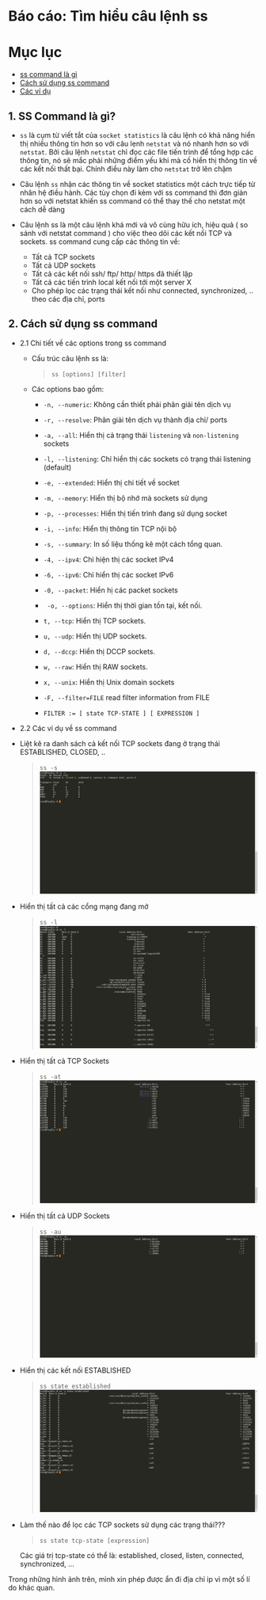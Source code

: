 # Báo cáo: Tìm hiểu câu lệnh ss

# Mục lục

- [ss command là gì](#about)
- [Cách sử dụng ss command](#options)
- [Các ví dụ](#example)



## 1. SS Command là gì?

<a name="about"></a>
- `ss` là cụm từ viết tắt của `socket statistics` là câu lệnh có khả năng hiển thị nhiều thông tin hơn so với câu lẹnh `netstat` và nó nhanh hơn so với `netstat`. Bởi câu lệnh `netstat` chỉ đọc các file tiến trình để tổng hợp các thông tin, nó sẽ mắc phải những điểm yếu khi mà cố hiển thị thông tin về các kết nối thất bại. Chính điều này làm cho `netstat` trở lên chậm

- Câu lệnh `ss` nhận các thông tin về socket statistics một cách trực tiếp từ nhân hệ điều hành. Các tùy chọn đi kèm với ss command thì đơn giản hơn so với netstat khiến ss command có thể thay thế cho netstat một cách dễ dàng

- Câu lệnh ss là một câu lệnh khá mới và vô cùng hữu ích, hiệu quả ( so sánh với netstat command ) cho việc theo dõi các kết nối TCP và sockets. ss command cung cấp các thông tin về:
	+ Tất cả TCP sockets
	+ Tất cả UDP sockets
	+ Tất cả các kết nối ssh/ ftp/ http/ https đã thiết lập
	+ Tất cả các tiến trình local kết nối tới một server X
	+ Cho phép lọc các trạng thái kết nối như connected, synchronized, .. theo các địa chỉ, ports


## 2. Cách sử dụng ss command

<a name="options"></a>
- 2.1 Chi tiết về các options trong ss command
	+ Cấu trúc câu lệnh ss là: 
	    > `ss [options] [filter]`

	+ Các options bao gồm:
		- `-n, --numeric`: Không cần thiết phải phân giải tên dịch vụ
		- `-r, --resolve`: Phân giải tên dịch vụ thành địa chỉ/ ports
		- `-a, --all`: Hiển thị cả trạng thái `listening` và `non-listening` sockets
		- `-l, --listening`: Chỉ hiển thị các sockets có trạng thái listening (default)
		- `-e, --extended`: Hiển thị chi tiết về socket
		- `-m, --memory`: Hiển thị bộ nhớ mà sockets sử dụng
		- `-p, --processes`: Hiển thị tiến trình đang sử dụng socket
		- `-i, --info`: Hiển thị thông tin TCP nội bộ
		- `-s, --summary`: In số liệu thống kê một cách tổng quan.
		- `-4, --ipv4`: Chỉ hiện thị các socket IPv4
		- `-6, --ipv6`: Chỉ hiển thị các socket IPv6
		- `-0, --packet`: Hiển hị các packet sockets
		- ` -o, --options`: Hiển thị thời gian tồn tại, kết nối.
    	- `t, --tcp`: Hiển thị TCP sockets.

    	- `u, --udp`: Hiển thị UDP sockets.

    	- `d, --dccp`: Hiển thị DCCP sockets.

    	- `w, --raw`: Hiển thị RAW sockets.

    	- `x, --unix`: Hiển thị Unix domain sockets
		- `-F, --filter=FILE`   read filter information from FILE
		- `FILTER := [ state TCP-STATE ] [ EXPRESSION ]`


<a name="example"></a>
- 2.2 Các ví dụ về ss command

+ Liệt kê ra danh sách cả kết nối TCP sockets đang ở trạng thái ESTABLISHED, CLOSED, ..
	> `ss -s`
	![ss-s](../../images/TVBO/ss/ss-s.png)

+ Hiển thị tất cả các cổng mạng đang mở
	> `ss -l`
	![ss-l](../../images/TVBO/ss/ss-l.png)

+ Hiển thị tất cả TCP Sockets
	> `ss -at`
	![ss-at](../../images/TVBO/ss/ss-at.png)

+ Hiển thị tất cả UDP Sockets
	> `ss -au`
	![ss-au](../../images/TVBO/ss/ss-au.png)

+ Hiển thị các kết nối ESTABLISHED
	> `ss state established`
	![ss-state](../../images/TVBO/ss/ss-state.png)

+ Làm thế nào để lọc các TCP sockets sử dụng các trạng thái???
	> `ss state tcp-state [expression]`
	
	Các giá trị tcp-state có thể là: established, closed, listen, connected, synchronized, ...

Trong những hình ảnh trên, mình xin phép được ẩn đi địa chỉ ip vì một số lí do khác quan.

